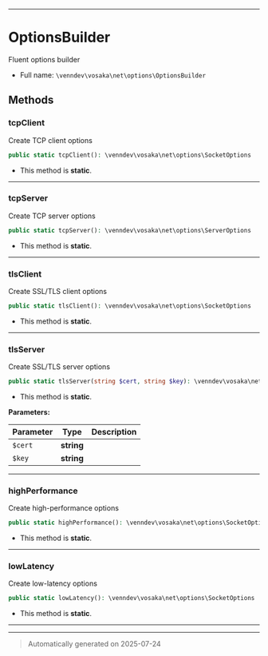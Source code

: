 ***

# OptionsBuilder

Fluent options builder



* Full name: `\venndev\vosaka\net\options\OptionsBuilder`




## Methods


### tcpClient

Create TCP client options

```php
public static tcpClient(): \venndev\vosaka\net\options\SocketOptions
```



* This method is **static**.








***

### tcpServer

Create TCP server options

```php
public static tcpServer(): \venndev\vosaka\net\options\ServerOptions
```



* This method is **static**.








***

### tlsClient

Create SSL/TLS client options

```php
public static tlsClient(): \venndev\vosaka\net\options\SocketOptions
```



* This method is **static**.








***

### tlsServer

Create SSL/TLS server options

```php
public static tlsServer(string $cert, string $key): \venndev\vosaka\net\options\ServerOptions
```



* This method is **static**.




**Parameters:**

| Parameter | Type | Description |
|-----------|------|-------------|
| `$cert` | **string** |  |
| `$key` | **string** |  |





***

### highPerformance

Create high-performance options

```php
public static highPerformance(): \venndev\vosaka\net\options\SocketOptions
```



* This method is **static**.








***

### lowLatency

Create low-latency options

```php
public static lowLatency(): \venndev\vosaka\net\options\SocketOptions
```



* This method is **static**.








***


***
> Automatically generated on 2025-07-24
